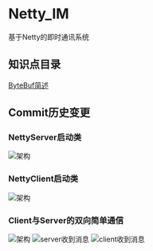 # Netty_IM
基于Netty的即时通讯系统

## 知识点目录
[ByteBuf简述]()
## Commit历史变更
### NettyServer启动类

![架构](https://tva3.sinaimg.cn/large/0085EwgIgy1gsdb0j4m3oj30l70dbwf3.jpg)

### NettyClient启动类
![架构](https://tvax1.sinaimg.cn/large/0085EwgIgy1gsdc4ovk9oj30iu0bsdg9.jpg)

### Client与Server的双向简单通信
![架构](https://tva4.sinaimg.cn/large/0085EwgIgy1gsddc4z6naj30qe0pomzo.jpg)
![server收到消息](https://tva1.sinaimg.cn/large/0085EwgIgy1gsddd6n52cj30fs03ujrk.jpg)
![client收到消息](https://tva2.sinaimg.cn/large/0085EwgIgy1gsdddsqj5ej30hf04gmxe.jpg)
